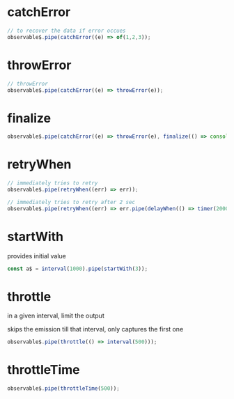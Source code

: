# catchError

```js
// to recover the data if error occues
observable$.pipe(catchError((e) => of(1,2,3));
```

# throwError

```js
// throwError
observable$.pipe(catchError((e) => throwError(e));
```

# finalize

```js
observable$.pipe(catchError((e) => throwError(e), finalize(() => console.log()) );
```

# retryWhen

```js
// immediately tries to retry
observable$.pipe(retryWhen((err) => err));
```

```js
// immediately tries to retry after 2 sec
observable$.pipe(retryWhen((err) => err.pipe(delayWhen(() => timer(2000)))));
```

# startWith

provides initial value

```js
const a$ = interval(1000).pipe(startWith(3));
```

# throttle

in a given interval, limit the output

skips the emission till that interval, only captures the first one

```js
observable$.pipe(throttle(() => interval(500)));
```

# throttleTime

```js
observable$.pipe(throttleTime(500));
```
